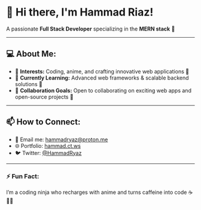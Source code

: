 # 👋 Hi there, I'm Hammad Riaz!  
A passionate **Full Stack Developer** specializing in the **MERN stack** 🚀  

---

## 💻 About Me:  
- 👀 **Interests:** Coding, anime, and crafting innovative web applications 🎨  
- 🌱 **Currently Learning:** Advanced web frameworks & scalable backend solutions 🔧  
- 💞️ **Collaboration Goals:** Open to collaborating on exciting web apps and open-source projects 🤝  

---

## 📫 How to Connect:  
- 💌 Email me: [hammadryaz@proton.me](mailto:hammadryaz@proton.me)  
- 🌐 Portfolio: [hammad.ct.ws](https://hammad.ct.ws/)
- 🐦 Twitter: [@HammadRyaz](@HammadRyaz)  

---

### ⚡ Fun Fact:  
I’m a coding ninja who recharges with anime and turns caffeine into code ☕👨‍💻  
